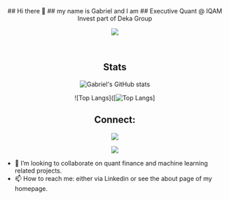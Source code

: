 


<div align="center">
## Hi there 👋
## my name is Gabriel and I am
## Executive Quant @ IQAM Invest part of Deka Group

<p align="center">
  <a href="https://skillicons.dev">
    <img src="https://skillicons.dev/icons?i=atom,bash,bots,css,cpp,docker,git,grafana,julia,latex,linux,matlab,md,mongodb,mysql,netlify,octave,postgres,py,pytorch,r,raspberrypi,sqlite,tensorflow,arduino" />
  </a>
</p>

<br>

<h2 align="center">Stats</h2>

![Gabriel's GitHub stats](https://github-readme-stats.vercel.app/api?username=GabrielKaiserQFin&theme=tokyonight)

![Top Langs]([![Top Langs](https://github-readme-stats.vercel.app/api/top-langs/?username=GabrielKaiserQFin&layout=donut)]

<h2 align="center">Connect:</h2>
<p align="center">
 <a href="https://gabrielkaiserqfin.github.io/" target="blank"><img align="center"
   <img src="https://skillicons.dev/icons?i=netlify" />
      </a>
  </p>
  <a href="https://www.linkedin.com/in/gabriel-kaiser-phd-a98a0083/" target="blank"><img align="center"
      <img src="https://skillicons.dev/icons?i=linkedin" />
	    </a> 
</div>



<!--
**GabrielKaiserQFin/GabrielKaiserQFin** is a ✨ _special_ ✨ repository because its `README.md` (this file) appears on your GitHub profile.
height="40" width="40" /> 
Here are some ideas to get you started:

- 🔭 I’m currently working on ...
- 🌱 I’m currently learning ...

- 🤔 I’m looking for help with ...
- 💬 Ask me about ...

- 😄 Pronouns: ...
- ⚡ Fun fact: ...
-->

- 👯 I’m looking to collaborate on quant finance and machine learning related projects.
- 📫 How to reach me: either via Linkedin or see the about page of my homepage.